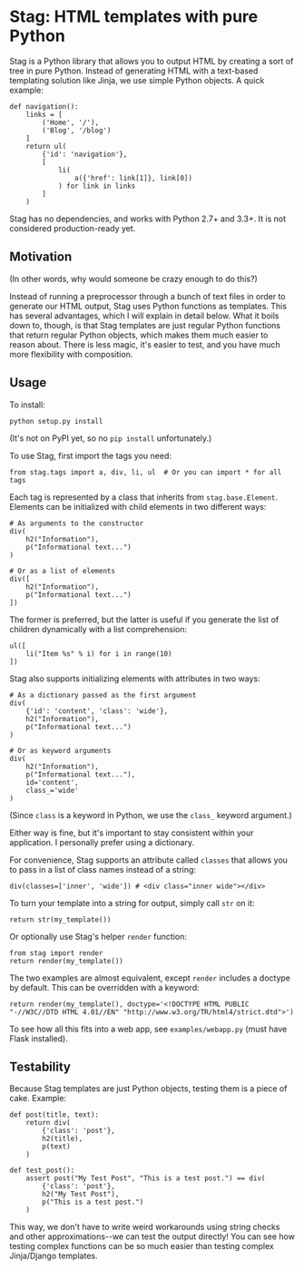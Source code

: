 Stag: HTML templates with pure Python
=====================================

Stag is a Python library that allows you to output HTML by creating a sort of tree in pure Python. Instead of generating HTML with a text-based templating solution like Jinja, we use simple Python objects. A quick example:

    def navigation():
        links = [
            ('Home', '/'),
            ('Blog', '/blog')
        ]
        return ul(
            {'id': 'navigation'},
            [
                li(
                    a({'href': link[1]}, link[0])
                ) for link in links
            ]
        )

Stag has no dependencies, and works with Python 2.7+ and 3.3+. It is not considered production-ready yet.


Motivation
----------

(In other words, why would someone be crazy enough to do this?)

Instead of running a preprocessor through a bunch of text files in order to generate our HTML output, Stag uses Python functions as templates. This has several advantages, which I will explain in detail below. What it boils down to, though, is that Stag templates are just regular Python functions that return regular Python objects, which makes them much easier to reason about. There is less magic, it's easier to test, and you have much more flexibility with composition.


Usage
-----

To install:

    python setup.py install

(It's not on PyPI yet, so no `pip install` unfortunately.)

To use Stag, first import the tags you need:

    from stag.tags import a, div, li, ul  # Or you can import * for all tags

Each tag is represented by a class that inherits from `stag.base.Element`. Elements can be initialized with child elements in two different ways:

    # As arguments to the constructor
    div(
        h2("Information"),
        p("Informational text...")
    )

    # Or as a list of elements
    div([
        h2("Information"),
        p("Informational text...")
    ])

The former is preferred, but the latter is useful if you generate the list of children dynamically with a list comprehension:

    ul([
        li("Item %s" % i) for i in range(10)
    ])

Stag also supports initializing elements with attributes in two ways:

    # As a dictionary passed as the first argument
    div(
        {'id': 'content', 'class': 'wide'},
        h2("Information"),
        p("Informational text...")
    )

    # Or as keyword arguments
    div(
        h2("Information"),
        p("Informational text..."),
        id='content',
        class_='wide'
    )

(Since `class` is a keyword in Python, we use the `class_` keyword argument.)

Either way is fine, but it's important to stay consistent within your application. I personally prefer using a dictionary.

For convenience, Stag supports an attribute called `classes` that allows you to pass in a list of class names instead of a string:

    div(classes=['inner', 'wide']) # <div class="inner wide"></div>

To turn your template into a string for output, simply call `str` on it:

    return str(my_template())

Or optionally use Stag's helper `render` function:

    from stag import render
    return render(my_template())

The two examples are almost equivalent, except `render` includes a doctype by default. This can be overridden with a keyword:

    return render(my_template(), doctype='<!DOCTYPE HTML PUBLIC "-//W3C//DTD HTML 4.01//EN" "http://www.w3.org/TR/html4/strict.dtd">')

To see how all this fits into a web app, see `examples/webapp.py` (must have Flask installed).


Testability
-----------

Because Stag templates are just Python objects, testing them is a piece of cake. Example:

    def post(title, text):
        return div(
            {'class': 'post'},
            h2(title),
            p(text)
        )

    def test_post():
        assert post("My Test Post", "This is a test post.") == div(
            {'class': 'post'},
            h2("My Test Post"),
            p("This is a test post.")
        )

This way, we don't have to write weird workarounds using string checks and other approximations--we can test the output directly! You can see how testing complex functions can be so much easier than testing complex Jinja/Django templates.
